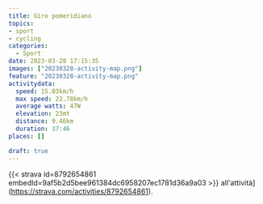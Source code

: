 ```yaml
---
title: Giro pomeridiano
topics:
- sport
- cycling
categories:
  - Sport
date: 2023-03-28 17:15:35
images: ["20230328-activity-map.png"]
feature: "20230328-activity-map.png"
activitydata:
  speed: 15.03km/h
  max speed: 22.78km/h
  average watts: 47W
  elevation: 23mt
  distance: 9.46km
  duration: 37:46
places: []

draft: true
---
```






[//]: # ({{< figure src="20230328-activity-map.png" title="map" >}})


{{< strava id=8792654861 embedId=9af5b2d5bee961384dc6958207ec1781d36a9a03 >}} all'attività](https://strava.com/activities/8792654861).
